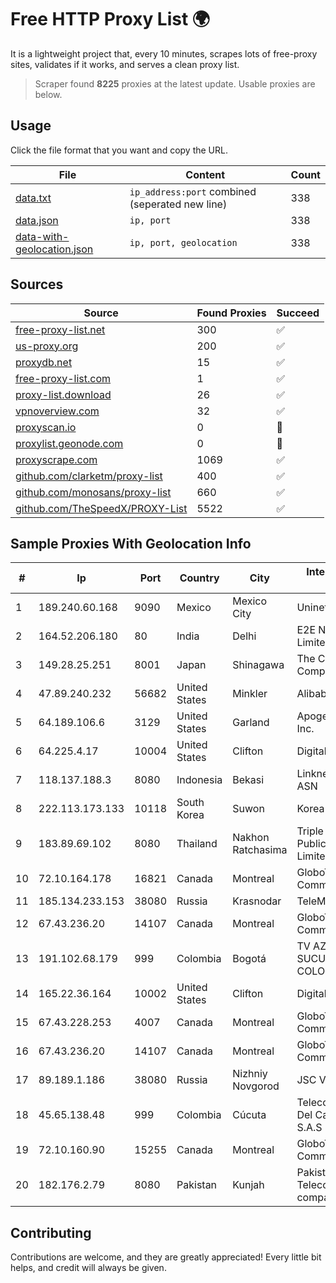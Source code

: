
# Free HTTP Proxy List 🌍

It is a lightweight project that, every 10 minutes, scrapes lots of free-proxy sites, validates if it works, and serves a clean proxy list.


> Scraper found **8225** proxies at the latest update. Usable proxies are below.

## Usage

Click the file format that you want and copy the URL.


|File|Content|Count|
|----|-------|-----|
|[data.txt](https://raw.githubusercontent.com/themiralay/Proxy-List-World/master/data.txt)|`ip_address:port` combined (seperated new line)|338|
|[data.json](https://raw.githubusercontent.com/themiralay/Proxy-List-World/master/data.json)|`ip, port`|338|
|[data-with-geolocation.json](https://raw.githubusercontent.com/themiralay/Proxy-List-World/master/data-with-geolocation.json)|`ip, port, geolocation`|338|

## Sources

|Source|Found Proxies|Succeed|
|------|-------------|-------|
|[free-proxy-list.net](https://free-proxy-list.net)|300|✅|
|[us-proxy.org](https://www.us-proxy.org)|200|✅|
|[proxydb.net](http://proxydb.net)|15|✅|
|[free-proxy-list.com](https://free-proxy-list.com/?page=&port=&type%5B%5D=http&type%5B%5D=https&up_time=0&search=Search)|1|✅|
|[proxy-list.download](https://www.proxy-list.download/HTTP)|26|✅|
|[vpnoverview.com](https://vpnoverview.com/privacy/anonymous-browsing/free-proxy-servers)|32|✅|
|[proxyscan.io](https://www.proxyscan.io)|0|🚫|
|[proxylist.geonode.com](https://proxylist.geonode.com/api/proxy-list?limit=300&page=1&sort_by=lastChecked&sort_type=desc&protocols=http,https)|0|🚫|
|[proxyscrape.com](https://api.proxyscrape.com/v2/?request=displayproxies&protocol=http&timeout=10000&country=all&ssl=all&anonymity=all)|1069|✅|
|[github.com/clarketm/proxy-list](https://raw.githubusercontent.com/clarketm/proxy-list/master/proxy-list-raw.txt)|400|✅|
|[github.com/monosans/proxy-list](https://raw.githubusercontent.com/monosans/proxy-list/main/proxies/http.txt)|660|✅|
|[github.com/TheSpeedX/PROXY-List](https://raw.githubusercontent.com/TheSpeedX/PROXY-List/master/http.txt)|5522|✅|


## Sample Proxies With Geolocation Info

|#|Ip|Port|Country|City|Internet Service Provider|
|-|--|----|-------|----|-------------------------|
|1|189.240.60.168|9090|Mexico|Mexico City|Uninet S.A. de C.V.|
|2|164.52.206.180|80|India|Delhi|E2E Networks Limited|
|3|149.28.25.251|8001|Japan|Shinagawa|The Constant Company|
|4|47.89.240.232|56682|United States|Minkler|Alibaba.com LLC|
|5|64.189.106.6|3129|United States|Garland|Apogee Telecom Inc.|
|6|64.225.4.17|10004|United States|Clifton|DigitalOcean, LLC|
|7|118.137.188.3|8080|Indonesia|Bekasi|Linknet-Fastnet ASN|
|8|222.113.173.133|10118|South Korea|Suwon|Korea Telecom|
|9|183.89.69.102|8080|Thailand|Nakhon Ratchasima|Triple T Broadband Public Company Limited|
|10|72.10.164.178|16821|Canada|Montreal|GloboTech Communications|
|11|185.134.233.153|38080|Russia|Krasnodar|TeleMaks Ltd|
|12|67.43.236.20|14107|Canada|Montreal|GloboTech Communications|
|13|191.102.68.179|999|Colombia|Bogotá|TV AZTECA SUCURSAL COLOMBIA|
|14|165.22.36.164|10002|United States|Clifton|DigitalOcean, LLC|
|15|67.43.228.253|4007|Canada|Montreal|GloboTech Communications|
|16|67.43.236.20|14107|Canada|Montreal|GloboTech Communications|
|17|89.189.1.186|38080|Russia|Nizhniy Novgorod|JSC Vimpelcom|
|18|45.65.138.48|999|Colombia|Cúcuta|Telecomunicaciones Del Catatumbo S.A.S|
|19|72.10.160.90|15255|Canada|Montreal|GloboTech Communications|
|20|182.176.2.79|8080|Pakistan|Kunjah|Pakistan Telecommuication company limited|



## Contributing

Contributions are welcome, and they are greatly appreciated! Every
little bit helps, and credit will always be given.


